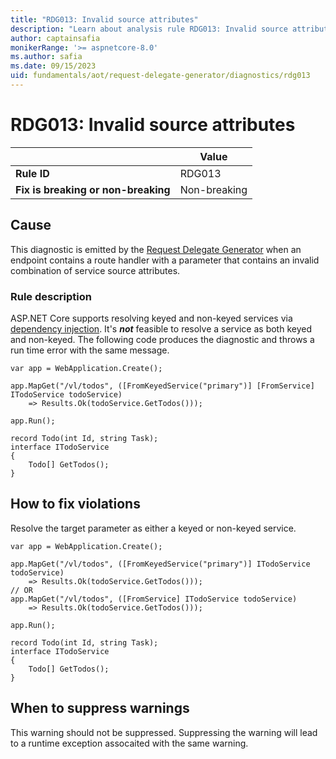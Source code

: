 ```yaml
---
title: "RDG013: Invalid source attributes"
description: "Learn about analysis rule RDG013: Invalid source attributes"
author: captainsafia
monikerRange: '>= aspnetcore-8.0'
ms.author: safia
ms.date: 09/15/2023
uid: fundamentals/aot/request-delegate-generator/diagnostics/rdg013
---
```

# RDG013: Invalid source attributes

| | Value |
|-|-|
| **Rule ID** |RDG013|
| **Fix is breaking or non-breaking** |Non-breaking|

## Cause

This diagnostic is emitted by the [Request Delegate Generator](/aspnet/core/fundamentals/aot/request-delegate-generator/rdg) when an endpoint contains a route handler with a parameter that contains an invalid combination of service source attributes.

### Rule description

ASP.NET Core supports resolving keyed and non-keyed services via [dependency injection](xref:fundamentals/dependency-injection). It's ***not*** feasible to resolve a service as both keyed and non-keyed. The following code  produces the diagnostic and throws a run time error with the same message.

```razor
var app = WebApplication.Create();

app.MapGet("/vl/todos", ([FromKeyedService("primary")] [FromService] ITodoService todoService) 
	=> Results.Ok(todoService.GetTodos()));

app.Run();

record Todo(int Id, string Task);
interface ITodoService
{
	Todo[] GetTodos();
}
```

## How to fix violations

Resolve the target parameter as either a keyed or non-keyed service.
```razor
var app = WebApplication.Create();

app.MapGet("/vl/todos", ([FromKeyedService("primary")] ITodoService todoService) 
	=> Results.Ok(todoService.GetTodos()));
// OR
app.MapGet("/vl/todos", ([FromService] ITodoService todoService) 
	=> Results.Ok(todoService.GetTodos()));

app.Run();

record Todo(int Id, string Task);
interface ITodoService
{
	Todo[] GetTodos();
}
```

## When to suppress warnings

This warning should not be suppressed. Suppressing the warning will lead to a runtime exception assocaited with the same warning.
